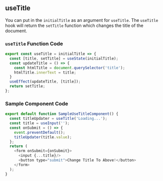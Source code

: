 ## useTitle

You can put in the `initialTitle` as an argument for `useTitle`. The `useTitle` hook will return the `setTitle` function which changes the title of the document.

### `useTitle` Function Code

```javascript
export const useTitle = initialTitle => {
  const [title, setTitle] = useState(initialTitle);
  const updateTitle = () => {
    const htmlTitle = document.querySelector('title');
    htmlTitle.innerText = title;
  }
  useEffect(updateTitle, [title]);
  return setTitle;
};
```

### Sample Component Code

```javascript
export default function SampleUseTitleComponent() {
  const titleUpdater = useTitle('Loading...');
  const title = useInput('');
  const onSubmit = () => {
    event.preventDefault();
    titleUpdater(title.value);
  };
  return (
    <form onSubmit={onSubmit}>
      <input {...title}/>
      <button type="submit">Change Title To Above!</button>
    </form>
  );
}
```
